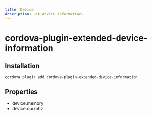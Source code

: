 ```yaml
---
title: Device
description: Get device information.
---
```


# cordova-plugin-extended-device-information



## Installation

    cordova plugin add cordova-plugin-extended-device-information

## Properties

- device.memory
- device.cpumhz

